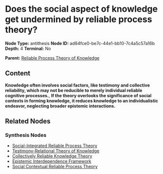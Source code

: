 # Does the social aspect of knowledge get undermined by reliable process theory?

**Node Type:** antithesis
**Node ID:** ad84fce0-be7c-44e1-bb10-7c4a5c57a16b
**Depth:** 4
**Terminal:** No

**Parent:** [Reliable Process Theory of Knowledge](reliable-process-theory-of-knowledge-synthesis-1df89528-cc33-429b-975a-89f6fe23591f.md)

## Content

**Knowledge often involves social factors, like testimony and collective reliability, which may not be reducible to merely individual reliable cognitive processes.**, **If the theory overlooks the significance of social contexts in forming knowledge, it reduces knowledge to an individualistic endeavor, neglecting broader epistemic interactions.**

## Related Nodes

### Synthesis Nodes

- [Social-Integrated Reliable Process Theory](social-integrated-reliable-process-theory-synthesis-c747d072-e088-4121-ab5f-e7d67a289305.md)
- [Testimony-Relational Theory of Knowledge](testimony-relational-theory-of-knowledge-synthesis-7bfbda24-e679-48df-9f73-31a8f14f9f0d.md)
- [Collectively Reliable Knowledge Theory](collectively-reliable-knowledge-theory-synthesis-c95ec1f6-cddd-47ea-85f5-73625c5ea064.md)
- [Epistemic Interdependence Framework](epistemic-interdependence-framework-synthesis-668daef6-802c-48f3-9506-bbc2e0ef24b0.md)
- [Social Contextual Reliable Process Theory](social-contextual-reliable-process-theory-synthesis-af8fe998-6ed9-4570-9ab2-3722b056dc9b.md)
